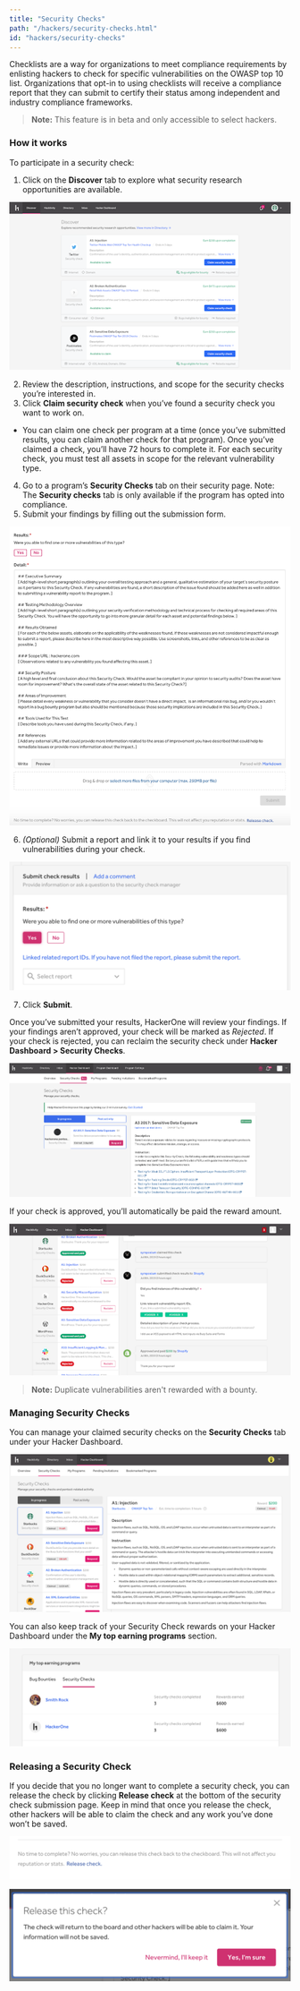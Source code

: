 ```yaml
---
title: "Security Checks"
path: "/hackers/security-checks.html"
id: "hackers/security-checks"
---
```


Checklists are a way for organizations to meet compliance requirements by enlisting hackers to check for specific vulnerabilities on the OWASP top 10 list.  Organizations that opt-in to using checklists will receive a compliance report that they can submit to certify their status among independent and industry compliance frameworks.  

> **Note:** This feature is in beta and only accessible to select hackers.

### How it works
To participate in a security check:

1. Click on the **Discover** tab to explore what security research opportunities are available.

![Discover Page](./images/security-checks-13.png)

2. Review the description, instructions, and scope for the security checks you’re interested in.
3. Click **Claim security check** when you’ve found a security check you want to work on.
<ul><li> You can claim one check per program  at a time (once you’ve submitted results, you can claim another check for that program). Once you’ve claimed a check, you’ll have 72 hours to complete it. For each security check, you must test all assets in scope for the relevant vulnerability type.</ul>

4. Go to a program’s **Security Checks** tab on their security page. Note: The **Security checks** tab is only available if the program has opted into compliance.
5. Submit your findings by filling out the submission form.

![security check submission form](./images/security-checks-12.png)

6. *(Optional)* Submit a report and link it to your results if you find vulnerabilities during your check.

![security check image 5](./images/security-checks-5.png)

7. Click **Submit**.

Once you’ve submitted your results, HackerOne will review your findings.  If your findings aren’t approved, your check will be marked as *Rejected*. If your check is rejected, you can reclaim the security check under **Hacker Dashboard > Security Checks**.

![security check image 6](./images/security-checks-6.png)

If your check is approved, you’ll automatically be paid the reward amount.

![approval and payout confirmation page](./images/security-checks-14.png)

> **Note:** Duplicate vulnerabilities aren't rewarded with a bounty.

### Managing Security Checks

You can manage your claimed security checks on the **Security Checks** tab under your Hacker Dashboard.

![security check image 8](./images/security-checks-8.png)

You can also keep track of your Security Check rewards on your Hacker Dashboard under the **My top earning programs** section.

![security check image 9](./images/security-checks-9.png)

### Releasing a Security Check
If you decide that you no longer want to complete a security check, you can release the check by clicking **Release check** at the bottom of the security check submission page. Keep in mind that once you release the check, other hackers will be able to claim the check and any work you’ve done won’t be saved.

![security check image 10](./images/security-checks-10.png)

![security check image 11](./images/security-checks-11.png)
